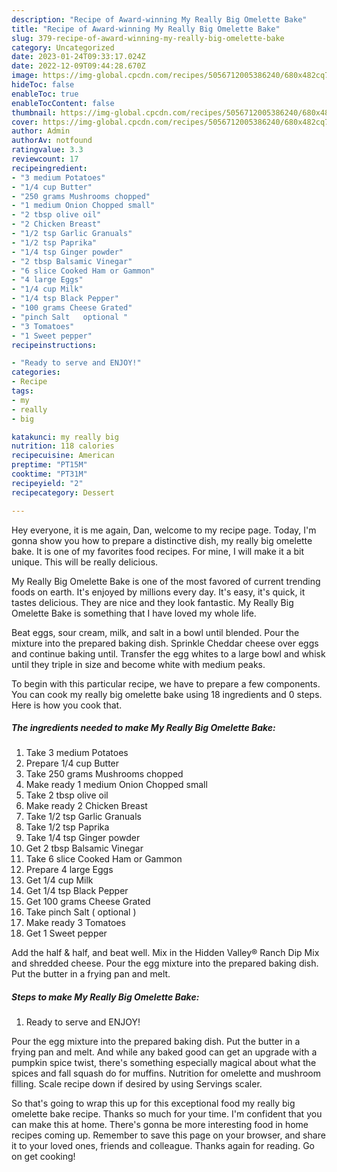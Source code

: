 ```yaml
---
description: "Recipe of Award-winning My Really Big Omelette Bake"
title: "Recipe of Award-winning My Really Big Omelette Bake"
slug: 379-recipe-of-award-winning-my-really-big-omelette-bake
category: Uncategorized
date: 2023-01-24T09:33:17.024Z
date: 2022-12-09T09:44:28.670Z
image: https://img-global.cpcdn.com/recipes/5056712005386240/680x482cq70/my-really-big-omelette-bake-recipe-main-photo.jpg
hideToc: false
enableToc: true
enableTocContent: false
thumbnail: https://img-global.cpcdn.com/recipes/5056712005386240/680x482cq70/my-really-big-omelette-bake-recipe-main-photo.jpg
cover: https://img-global.cpcdn.com/recipes/5056712005386240/680x482cq70/my-really-big-omelette-bake-recipe-main-photo.jpg
author: Admin
authorAv: notfound
ratingvalue: 3.3
reviewcount: 17
recipeingredient:
- "3 medium Potatoes"
- "1/4 cup Butter"
- "250 grams Mushrooms chopped"
- "1 medium Onion Chopped small"
- "2 tbsp olive oil"
- "2 Chicken Breast"
- "1/2 tsp Garlic Granuals"
- "1/2 tsp Paprika"
- "1/4 tsp Ginger powder"
- "2 tbsp Balsamic Vinegar"
- "6 slice Cooked Ham or Gammon"
- "4 large Eggs"
- "1/4 cup Milk"
- "1/4 tsp Black Pepper"
- "100 grams Cheese Grated"
- "pinch Salt   optional "
- "3 Tomatoes"
- "1 Sweet pepper"
recipeinstructions:

- "Ready to serve and ENJOY!"
categories:
- Recipe
tags:
- my
- really
- big

katakunci: my really big 
nutrition: 118 calories
recipecuisine: American
preptime: "PT15M"
cooktime: "PT31M"
recipeyield: "2"
recipecategory: Dessert

---
```



Hey everyone, it is me again, Dan, welcome to my recipe page. Today, I'm gonna show you how to prepare a distinctive dish, my really big omelette bake. It is one of my favorites food recipes. For mine, I will make it a bit unique. This will be really delicious.

My Really Big Omelette Bake is one of the most favored of current trending foods on earth. It's enjoyed by millions every day. It's easy, it's quick, it tastes delicious. They are nice and they look fantastic. My Really Big Omelette Bake is something that I have loved my whole life.

Beat eggs, sour cream, milk, and salt in a bowl until blended. Pour the mixture into the prepared baking dish. Sprinkle Cheddar cheese over eggs and continue baking until. Transfer the egg whites to a large bowl and whisk until they triple in size and become white with medium peaks.


To begin with this particular recipe, we have to prepare a few components. You can cook my really big omelette bake using 18 ingredients and 0 steps. Here is how you cook that.

<!--inarticleads1-->

##### The ingredients needed to make My Really Big Omelette Bake:

1. Take 3 medium Potatoes
1. Prepare 1/4 cup Butter
1. Take 250 grams Mushrooms chopped
1. Make ready 1 medium Onion Chopped small
1. Take 2 tbsp olive oil
1. Make ready 2 Chicken Breast
1. Take 1/2 tsp Garlic Granuals
1. Take 1/2 tsp Paprika
1. Take 1/4 tsp Ginger powder
1. Get 2 tbsp Balsamic Vinegar
1. Take 6 slice Cooked Ham or Gammon
1. Prepare 4 large Eggs
1. Get 1/4 cup Milk
1. Get 1/4 tsp Black Pepper
1. Get 100 grams Cheese Grated
1. Take pinch Salt  ( optional )
1. Make ready 3 Tomatoes
1. Get 1 Sweet pepper


Add the half &amp; half, and beat well. Mix in the Hidden Valley® Ranch Dip Mix and shredded cheese. Pour the egg mixture into the prepared baking dish. Put the butter in a frying pan and melt. 

<!--inarticleads2-->

##### Steps to make My Really Big Omelette Bake:


1. Ready to serve and ENJOY!

Pour the egg mixture into the prepared baking dish. Put the butter in a frying pan and melt. And while any baked good can get an upgrade with a pumpkin spice twist, there&#39;s something especially magical about what the spices and fall squash do for muffins. Nutrition for omelette and mushroom filling. Scale recipe down if desired by using Servings scaler. 

So that's going to wrap this up for this exceptional food my really big omelette bake recipe. Thanks so much for your time. I'm confident that you can make this at home. There's gonna be more interesting food in home recipes coming up. Remember to save this page on your browser, and share it to your loved ones, friends and colleague. Thanks again for reading. Go on get cooking!
